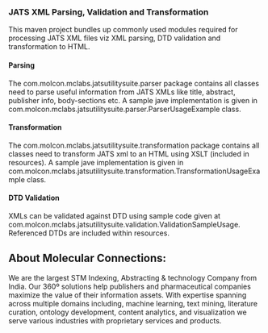 ### JATS XML Parsing, Validation and Transformation

This maven project bundles up commonly used modules required for processing JATS XML files viz XML parsing, DTD validation and transformation to HTML.
	
#### Parsing
The com.molcon.mclabs.jatsutilitysuite.parser package contains all classes need to parse useful information from JATS XMLs like title, abstract, publisher info, body-sections etc. A sample jave implementation is given in com.molcon.mclabs.jatsutilitysuite.parser.ParserUsageExample class.

#### Transformation
The com.molcon.mclabs.jatsutilitysuite.transformation package contains all classes need to transform JATS xml to an HTML using XSLT (included in resources). A sample jave implementation is given in com.molcon.mclabs.jatsutilitysuite.transformation.TransformationUsageExample class.

#### DTD Validation
XMLs can be validated against DTD using sample code given at com.molcon.mclabs.jatsutilitysuite.validation.ValidationSampleUsage. Referenced DTDs are included within resources.   
		    
## About Molecular Connections:
We are the largest STM Indexing, Abstracting & technology Company from India. Our 360º solutions help publishers and pharmaceutical companies maximize the value of their information assets. With expertise spanning across multiple domains including, machine learning, text mining, literature curation, ontology development, content analytics, and visualization we serve various industries with proprietary services and products.
